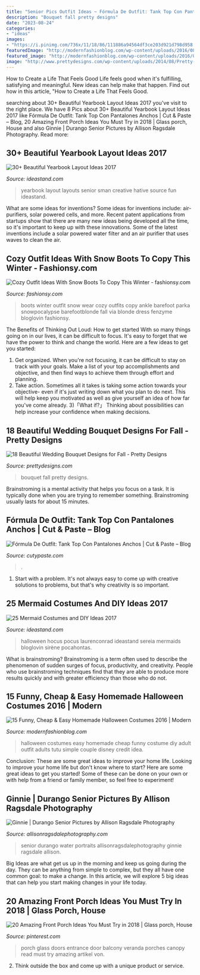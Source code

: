 ```yaml
---
title: "Senior Pics Outfit Ideas ~ Fórmula De Outfit: Tank Top Con Pantalones Anchos"
description: "Bouquet fall pretty designs"
date: "2023-08-24"
categories:
- "ideas"
images:
- "https://i.pinimg.com/736x/11/18/86/111886a94564df3ce203d921d798d958.jpg"
featuredImage: "http://modernfashionblog.com/wp-content/uploads/2016/08/15-Funny-Cheap-Easy-Homemade-Halloween-Costumes-2016-7.jpg"
featured_image: "http://modernfashionblog.com/wp-content/uploads/2016/08/15-Funny-Cheap-Easy-Homemade-Halloween-Costumes-2016-7.jpg"
image: "http://www.prettydesigns.com/wp-content/uploads/2014/08/Pretty-Bouquet.jpg"
---
```



How to Create a Life That Feels Good
Life feels good when it's fulfilling, satisfying and meaningful. New ideas can help make that happen. Find out how in this article, "How to Create a Life That Feels Good.

	

		
searching about 30+ Beautiful Yearbook Layout Ideas 2017 you've visit to the right place. We have 8 Pics about 30+ Beautiful Yearbook Layout Ideas 2017 like Fórmula De Outfit: Tank Top Con Pantalones Anchos | Cut &amp; Paste – Blog, 20 Amazing Front Porch Ideas You Must Try in 2018 | Glass porch, House and also Ginnie | Durango Senior Pictures by Allison Ragsdale Photography. Read more:
		
    
## 30+ Beautiful Yearbook Layout Ideas 2017

<img loading=lazy src="http://ideastand.com/wp-content/uploads/2014/02/sman-yearbook-layout-design-22.jpg" onerror="this.onerror=null;this.src='https://tse4.mm.bing.net/th?id=OIP.9CUXlG63Un6UFbq8-AOsNAHaKd&amp;pid=15.1';" alt="30+ Beautiful Yearbook Layout Ideas 2017">

_Source: ideastand.com_

>yearbook layout layouts senior sman creative hative source fun ideastand. 

	

What are some ideas for inventions?
Some ideas for inventions include: air-purifiers, solar powered cells, and more. Recent patent applications from startups show that there are many new ideas being developed all the time, so it's important to keep up with these innovations. Some of the latest inventions include a solar powered water filter and an air purifier that uses waves to clean the air.

    
## Cozy Outfit Ideas With Snow Boots To Copy This Winter - Fashionsy.com

<img loading=lazy src="https://fashionsy.com/wp-content/uploads/2016/01/winter-outfit-630x945.jpg" onerror="this.onerror=null;this.src='https://tse2.mm.bing.net/th?id=OIP.Nda4sjIctB1VbOptsGhQXAHaLH&amp;pid=15.1';" alt="Cozy Outfit Ideas With Snow Boots To Copy This Winter - fashionsy.com">

_Source: fashionsy.com_

>boots winter outfit snow wear cozy outfits copy ankle barefoot parka snowpocalypse barefootblonde fall via blonde dress fenzyme bloglovin fashionsy. 

	

The Benefits of Thinking Out Loud: How to get started
With so many things going on in our lives, it can be difficult to focus. It's easy to forget that we have the power to think and change the world. Here are a few ideas to get you started: 
1) Get organized. When you're not focusing, it can be difficult to stay on track with your goals. Make a list of your top accomplishments and objective, and then find ways to achieve them through effort and planning. 
2) Take action. Sometimes all it takes is taking some action towards your objective- even if it's just writing down what you plan to do next. This will help keep you motivated as well as give yourself an idea of how far you've come already. 
3)「What if?」 Thinking about possibilities can help increase your confidence when making decisions.

    
## 18 Beautiful Wedding Bouquet Designs For Fall - Pretty Designs

<img loading=lazy src="http://www.prettydesigns.com/wp-content/uploads/2014/08/Pretty-Bouquet.jpg" onerror="this.onerror=null;this.src='https://tse4.mm.bing.net/th?id=OIP.fAJp2aDW9vjRulQdQQylFgHaLG&amp;pid=15.1';" alt="18 Beautiful Wedding Bouquet Designs for Fall - Pretty Designs">

_Source: prettydesigns.com_

>bouquet fall pretty designs. 

	

Brainstroming is a mental activity that helps you focus on a task. It is typically done when you are trying to remember something. Brainstroming usually lasts for about 15 minutes.

    
## Fórmula De Outfit: Tank Top Con Pantalones Anchos | Cut &amp; Paste – Blog

<img loading=lazy src="https://www.cutypaste.com/wp-content/uploads/2020/11/35803c643911ea5bf467e908e8f46ffe-2.jpg" onerror="this.onerror=null;this.src='https://tse1.mm.bing.net/th?id=OIP.Z4_1QEAQSLN7isup-q6BeAHaKr&amp;pid=15.1';" alt="Fórmula De Outfit: Tank Top Con Pantalones Anchos | Cut &amp; Paste – Blog">

_Source: cutypaste.com_

>. 

	

1. Start with a problem. It's not always easy to come up with creative solutions to problems, but that's why creativity is so important.

    
## 25 Mermaid Costumes And DIY Ideas 2017

<img loading=lazy src="https://ideastand.com/wp-content/uploads/2017/09/mermaid-costume-diy/4-mermaid-costume-diy-ideas-tutorials.jpg" onerror="this.onerror=null;this.src='https://tse4.mm.bing.net/th?id=OIP.8AW6BWy6SG_sET6BszO-3AHaK6&amp;pid=15.1';" alt="25 Mermaid Costumes and DIY Ideas 2017">

_Source: ideastand.com_

>halloween hocus pocus laurenconrad ideastand sereia mermaids bloglovin sirène pocahontas. 

	

What is brainstroming?
Brainstroming is a term often used to describe the phenomenon of sudden surges of focus, productivity, and creativity. People who use brainstroming techniques find that they are able to produce more results quickly and with greater efficiency than those who do not.

    
## 15 Funny, Cheap &amp; Easy Homemade Halloween Costumes 2016 | Modern

<img loading=lazy src="http://modernfashionblog.com/wp-content/uploads/2016/08/15-Funny-Cheap-Easy-Homemade-Halloween-Costumes-2016-7.jpg" onerror="this.onerror=null;this.src='https://tse1.mm.bing.net/th?id=OIP._z8CbA1oGWILw6lcIYuCuwCYEs&amp;pid=15.1';" alt="15 Funny, Cheap &amp; Easy Homemade Halloween Costumes 2016 | Modern">

_Source: modernfashionblog.com_

>halloween costumes easy homemade cheap funny costume diy adult outfit adults tutu simple couple disney credit idea. 

	

Conclusion: These are some great ideas to improve your home life.
Looking to improve your home life but don't know where to start? Here are some great ideas to get you started! Some of these can be done on your own or with help from a friend or family member, so feel free to experiment!

    
## Ginnie | Durango Senior Pictures By Allison Ragsdale Photography

<img loading=lazy src="http://allisonragsdalephotography.com/wp-content/uploads/2013/07/allisonragsdalephotography-3187-1024x681.jpg" onerror="this.onerror=null;this.src='https://tse2.mm.bing.net/th?id=OIP.JN19yEnEiAw-eUWngNNLWwHaE7&amp;pid=15.1';" alt="Ginnie | Durango Senior Pictures by Allison Ragsdale Photography">

_Source: allisonragsdalephotography.com_

>senior durango water portraits allisonragsdalephotography ginnie ragsdale allison. 

	

Big Ideas are what get us up in the morning and keep us going during the day. They can be anything from simple to complex, but they all have one common goal: to make a change. In this article, we will explore 5 big ideas that can help you start making changes in your life today.

    
## 20 Amazing Front Porch Ideas You Must Try In 2018 | Glass Porch, House

<img loading=lazy src="https://i.pinimg.com/736x/11/18/86/111886a94564df3ce203d921d798d958.jpg" onerror="this.onerror=null;this.src='https://tse3.mm.bing.net/th?id=OIP.FCBL0aW0XuvWjkBu02JNKQHaNK&amp;pid=15.1';" alt="20 Amazing Front Porch Ideas You Must Try in 2018 | Glass porch, House">

_Source: pinterest.com_

>porch glass doors entrance door balcony veranda porches canopy read must try amazing artikel von. 

	

2. Think outside the box and come up with a unique product or service.

